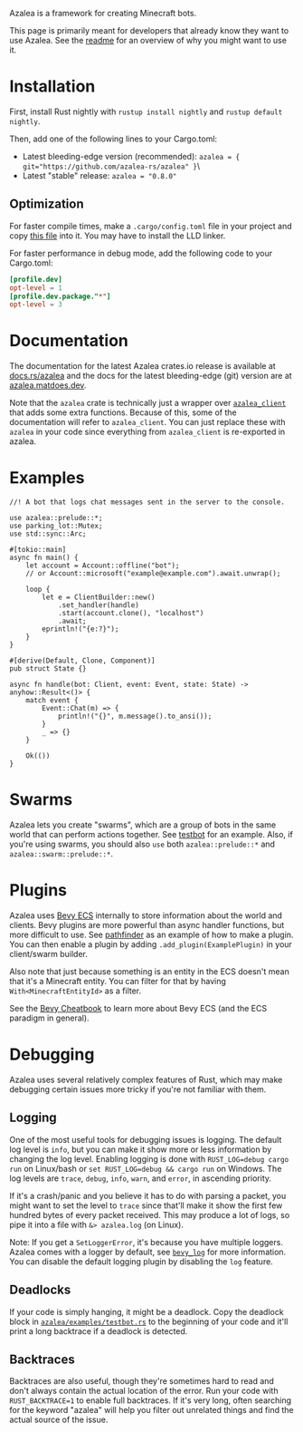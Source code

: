 Azalea is a framework for creating Minecraft bots.

This page is primarily meant for developers that already know they want to use Azalea.
See the [readme](https://github.com/azalea-rs/azalea) for an overview of why you might want to use it.

# Installation

First, install Rust nightly with `rustup install nightly` and `rustup
default nightly`.

Then, add one of the following lines to your Cargo.toml:

- Latest bleeding-edge version (recommended): `azalea = { git="https://github.com/azalea-rs/azalea" }`\
- Latest "stable" release: `azalea = "0.8.0"`

## Optimization

For faster compile times, make a `.cargo/config.toml` file in your project
and copy
[this file](https://github.com/azalea-rs/azalea/blob/main/.cargo/config.toml)
into it. You may have to install the LLD linker.

For faster performance in debug mode, add the following code to your
Cargo.toml:
```toml
[profile.dev]
opt-level = 1
[profile.dev.package."*"]
opt-level = 3
```
# Documentation

The documentation for the latest Azalea crates.io release is available at [docs.rs/azalea](https://docs.rs/azalea/latest/azalea/) and the docs for the latest bleeding-edge (git) version are at [azalea.matdoes.dev](https://azalea.matdoes.dev/azalea/).

Note that the `azalea` crate is technically just a wrapper over [`azalea_client`] that adds some extra functions.
Because of this, some of the documentation will refer to `azalea_client`.
You can just replace these with `azalea` in your code since everything from `azalea_client` is re-exported in azalea.


# Examples

```rust,no_run
//! A bot that logs chat messages sent in the server to the console.

use azalea::prelude::*;
use parking_lot::Mutex;
use std::sync::Arc;

#[tokio::main]
async fn main() {
    let account = Account::offline("bot");
    // or Account::microsoft("example@example.com").await.unwrap();

    loop {
        let e = ClientBuilder::new()
            .set_handler(handle)
            .start(account.clone(), "localhost")
            .await;
        eprintln!("{e:?}");
    }
}

#[derive(Default, Clone, Component)]
pub struct State {}

async fn handle(bot: Client, event: Event, state: State) -> anyhow::Result<()> {
    match event {
        Event::Chat(m) => {
            println!("{}", m.message().to_ansi());
        }
        _ => {}
    }

    Ok(())
}
```

# Swarms

Azalea lets you create "swarms", which are a group of bots in the same world that can perform actions together. See [testbot](https://github.com/azalea-rs/azalea/blob/main/azalea/examples/testbot.rs) for an example. Also, if you're using swarms, you should also `use` both `azalea::prelude::*` and `azalea::swarm::prelude::*`.

# Plugins

Azalea uses [Bevy ECS](https://docs.rs/bevy_ecs) internally to store information about the world and clients. Bevy plugins are more powerful than async handler functions, but more difficult to use. See [pathfinder](https://github.com/azalea-rs/azalea/blob/main/azalea/src/pathfinder/mod.rs) as an example of how to make a plugin. You can then enable a plugin by adding `.add_plugin(ExamplePlugin)` in your client/swarm builder.

Also note that just because something is an entity in the ECS doesn't mean that it's a Minecraft entity. You can filter for that by having `With<MinecraftEntityId>` as a filter.

See the [Bevy Cheatbook](https://bevy-cheatbook.github.io/programming/ecs-intro.html) to learn more about Bevy ECS (and the ECS paradigm in general).

# Debugging

Azalea uses several relatively complex features of Rust, which may make debugging certain issues more tricky if you're not familiar with them.

## Logging

One of the most useful tools for debugging issues is logging. The default log level is `info`, but you can make it show more or less information by changing the log level. Enabling logging is done with `RUST_LOG=debug cargo run` on Linux/bash or `set RUST_LOG=debug && cargo run` on Windows. The log levels are `trace`, `debug`, `info`, `warn`, and `error`, in ascending priority.

If it's a crash/panic and you believe it has to do with parsing a packet, you might want to set the level to `trace` since that'll make it show the first few hundred bytes of every packet received. This may produce a lot of logs, so pipe it into a file with `&> azalea.log` (on Linux).

Note: If you get a `SetLoggerError`, it's because you have multiple loggers. Azalea comes with a logger by default, see [`bevy_log`] for more information. You can disable the default logging plugin by disabling the `log` feature.

## Deadlocks

If your code is simply hanging, it might be a deadlock. Copy the deadlock block in [`azalea/examples/testbot.rs`](https://github.com/azalea-rs/azalea/blob/main/azalea/examples/testbot.rs) to the beginning of your code and it'll print a long backtrace if a deadlock is detected.

## Backtraces

Backtraces are also useful, though they're sometimes hard to read and don't always contain the actual location of the error. Run your code with `RUST_BACKTRACE=1` to enable full backtraces. If it's very long, often searching for the keyword "azalea" will help you filter out unrelated things and find the actual source of the issue.

[`azalea_client`]: https://docs.rs/azalea-client
[`bevy_log`]: https://docs.rs/bevy_log
